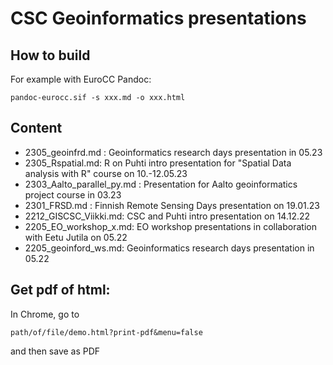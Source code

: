 # CSC Geoinformatics presentations

## How to build

For example with EuroCC Pandoc:

`pandoc-eurocc.sif -s xxx.md -o xxx.html`

## Content

* 2305_geoinfrd.md : Geoinformatics research days presentation in 05.23
* 2305_Rspatial.md: R on Puhti intro presentation for "Spatial Data analysis with R" course on 10.-12.05.23
* 2303_Aalto_parallel_py.md : Presentation for Aalto geoinformatics project course in 03.23
* 2301_FRSD.md : Finnish Remote Sensing Days presentation on 19.01.23
* 2212_GISCSC_Viikki.md: CSC and Puhti intro presentation on 14.12.22
* 2205_EO_workshop_x.md: EO workshop presentations in collaboration with Eetu Jutila on 05.22
* 2205_geoinford_ws.md: Geoinformatics research days presentation in 05.22


## Get pdf of html: 

In Chrome, go to

`path/of/file/demo.html?print-pdf&menu=false` 

and then save as PDF
